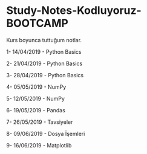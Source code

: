 # Study-Notes-Kodluyoruz-BOOTCAMP
Kurs boyunca tuttuğum notlar.

1- 14/04/2019 - Python Basics

2- 21/04/2019 - Python Basics

3- 28/04/2019 - Python Basics

4- 05/05/2019 - NumPy

5- 12/05/2019 - NumPy

6- 19/05/2019 - Pandas

7- 26/05/2019 - Tavsiyeler

8- 09/06/2019 - Dosya İşemleri

9- 16/06/2019 - Matplotlib
